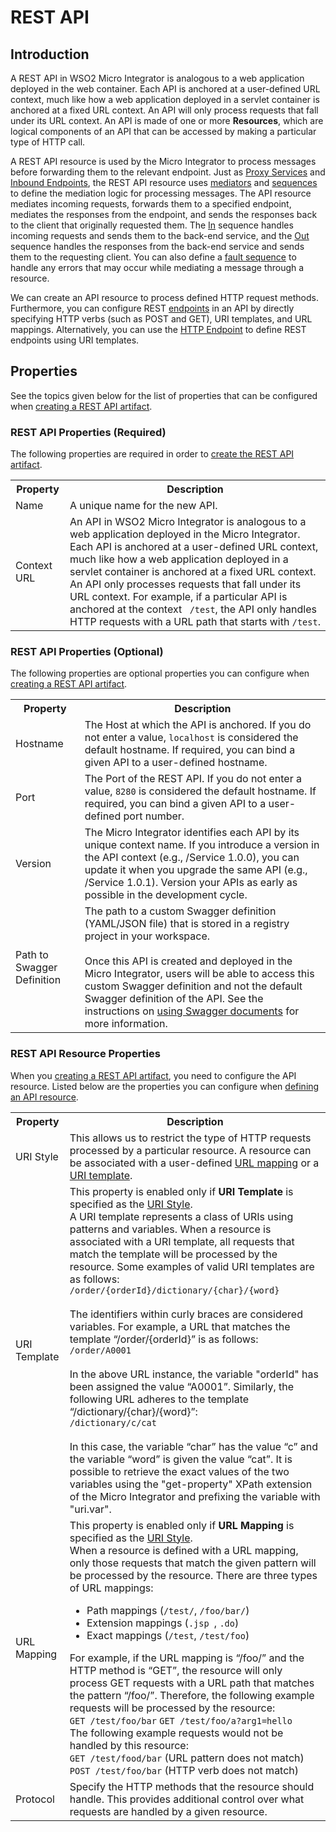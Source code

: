# REST API
## Introduction

A REST API in WSO2 Micro Integrator is analogous to a web application deployed in the web container. Each API is anchored at a user-defined URL context, much like how a web application deployed in a servlet container is anchored at a fixed URL context. An API will only process requests that fall under its URL context. An API is made of one or more **Resources**, which are logical components of an API that can be accessed by making a particular type of HTTP call. 

A REST API resource is used by the Micro Integrator to process messages before forwarding them to the relevant endpoint. Just as [Proxy Services]({{base_path}}/reference/synapse-properties/proxy-service-properties) and [Inbound Endpoints]({{base_path}}/reference/synapse-properties/inbound-endpoints/about-inbound-endpoints), the REST API resource uses [mediators]({{base_path}}/reference/mediators/about-mediators) and [sequences]({{base_path}}/reference/synapse-properties/sequence-properties) to define the mediation logic for processing messages. The API resource mediates incoming requests, forwards them to a specified endpoint, mediates the responses from the endpoint, and sends the responses back to the client that originally requested them. The [In]({{base_path}}/reference/synapse-properties/sequence-properties/#inout-sequences) sequence handles incoming requests and sends them to the back-end service, and the [Out]({{base_path}}/reference/synapse-properties/sequence-properties/#inout-sequences) sequence handles the responses from the back-end service and sends them to the requesting client. You can also define a [fault sequence]({{base_path}}/reference/synapse-properties/sequence-properties/#fault-sequences) to handle any errors that may occur while mediating a message through a resource.

We can create an API resource to process defined HTTP request methods. Furthermore, you can configure REST [endpoints]({{base_path}}/reference/synapse-properties/endpoint-properties) in an API by directly specifying HTTP verbs (such as POST and GET), URI templates, and URL mappings. Alternatively, you can use the [HTTP Endpoint]({{base_path}}/reference/synapse-properties/endpoint-properties) to define REST endpoints using URI templates.

## Properties

See the topics given below for the list of properties that can be configured when [creating a REST API artifact]({{base_path}}/develop/creating-artifacts/creating-an-api/).

### REST API Properties (Required)

The following properties are required in order to [create the REST API artifact]({{base_path}}/develop/creating-artifacts/creating-an-api/).

<table>
    <tr>
        <th>Property</th>
        <th>Description</th>
    </tr>
    <tr>
         <td>Name</td>
         <td>A unique name for the new API.</td>
      </tr>
      <tr>
         <td>Context URL</td>
         <td>
            An API in WSO2 Micro Integrator is analogous to a web application deployed in the Micro Integrator. Each API is anchored at a user-defined URL context, much like how a web application deployed in a servlet container is anchored at a fixed URL context. An API only processes requests that fall under its URL context. For example, if a particular API is anchored at the context <code> /test</code>, the API only handles HTTP requests with a URL path that starts with <code>/test</code>.
         </td>
      </tr>
</table>

### REST API Properties (Optional)

The following properties are optional properties you can configure when [creating a REST API artifact]({{base_path}}/develop/creating-artifacts/creating-an-api/).

<table>
    <tr>
        <th>Property</th>
        <th>Description</th>
    </tr>
      <tr>
         <td>Hostname</td>
         <td>The Host at which the API is anchored. If you do not enter a value, <code>localhost</code> is considered the default hostname. If required, you can bind a given API to a user-defined hostname.</td>
      </tr>
      <tr>
         <td>Port</td>
         <td>The Port of the REST API. If you do not enter a value, <code>8280</code> is considered the default hostname. If required, you can bind a given API to a user-defined port number.</td>
      </tr>
      <tr>
         <td>Version</td>
         <td>The Micro Integrator identifies each API by its unique context name. If you introduce a version in the API context (e.g., /Service 1.0.0), you can update it when you upgrade the same API (e.g., /Service 1.0.1). Version your APIs as early as possible in the development cycle.</td>
      </tr>
      <tr>
          <td>
              Path to Swagger Definition
          </td>
          <td>
              The path to a custom Swagger definition (YAML/JSON file) that is stored in a registry project in your workspace.</br></br>
              Once this API is created and deployed in the Micro Integrator, users will be able to access this custom Swagger definition and not the default Swagger definition of the API. See the instructions on <a href="{{base_path}}/develop/advanced-development/using-swagger-for-apis">using Swagger documents</a> for more information.
          </td>
      </tr>
</table>

### REST API Resource Properties

When you [creating a REST API artifact]({{base_path}}/develop/creating-artifacts/creating-an-api/), you need to configure the API resource. Listed below are the properties you can configure when [defining an API resource]({{base_path}}/develop/creating-artifacts/creating-an-api/#step-3-update-api-resource-properties).

<table>
    <tr>
        <th>Property</th>
        <th>Description</th>
    </tr>
    <tr>
        <td id="uri-style">URI Style</td>
        <td>
            This allows us to restrict the type of HTTP requests processed by a particular resource. A resource can be associated with a user-defined <a href="#url-mapping">URL mapping</a> or a <a href="#uri-template">URI template</a>.
        </td>
    </tr>
    <tr>
        <td id="url-mapping">URI Template</td>
        <td>
            This property is enabled only if <b>URI Template</b> is specified as the <a href="#uri-style">URI Style</a>.</br>
            A URI template represents a class of URIs using patterns and variables. When a resource is associated with a URI template, all requests that match the template will be processed by the resource. Some examples of valid URI templates are as follows:</br>
            <code>/order/{orderId}/dictionary/{char}/{word}</code></br></br>
            The identifiers within curly braces are considered variables. For example, a URL that matches the template “/order/{orderId}” is as follows:</br>
            <code>/order/A0001</code></br></br>
            In the above URL instance, the variable "orderId" has been assigned the value “A0001”. Similarly, the following URL adheres to the template “/dictionary/{char}/{word}”:</br>
            <code>/dictionary/c/cat</code></br></br>
            In this case, the variable “char” has the value “c” and the variable “word” is given the value “cat”.
            It is possible to retrieve the exact values of the two variables using the "get-property" XPath extension of the Micro Integrator and prefixing the variable with "uri.var".
        </td>
    </tr>
    <tr>
        <td id="uri-template">URL Mapping</td>
        <td>
            This property is enabled only if <b>URL Mapping</b> is specified as the <a href="#uri-style">URI Style</a>.</br>
            When a resource is defined with a URL mapping, only those requests that match the given pattern will be processed by the resource. There are three types of URL mappings:</br>
            <ul>
                <li>Path mappings (<code>/test/</code>, <code>/foo/bar/</code>)</li>
                <li>Extension mappings (<code>.jsp </code>, <code>.do</code>)</li>
                <li>Exact mappings (<code>/test</code>, <code>/test/foo</code>)</li>
            </ul>
            For example, if the URL mapping is “/foo/” and the HTTP method is “GET”, the resource will only process GET requests with a URL path that matches the pattern “/foo/”. Therefore, the following example requests will be processed by the resource:</br>
            <code>GET /test/foo/bar</code>
            <code>GET /test/foo/a?arg1=hello</code></br>
            The following example requests would not be handled by this resource:</br>
            <code>GET /test/food/bar</code> (URL pattern does not match)
            <code>POST /test/foo/bar</code> (HTTP verb does not match)
        </td>
    </tr>
    <tr>
        <td>Protocol</td>
        <td>
            Specify the HTTP methods that the resource should handle. This provides additional control over what requests are handled by a given resource.
        </td>
    </tr>
</table>